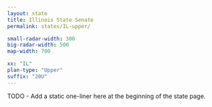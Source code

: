 ```yaml
---
layout: state
title: Illinois State Senate
permalink: states/IL-upper/

small-radar-width: 300
big-radar-width: 500
map-width: 700

xx: "IL"
plan-type: "Upper"
suffix: "20U"
---
```


TODO - Add a static one-liner here at the beginning of the state page.
 
<!-- {% assign xx = page.xx %}
{% assign plan-type = page.plan-type %}
{% assign suffix = page.suffix %} -->

<!-- <p>On state page: {{ xx }} / {{ plan-type }} / {{ suffix }}</p> -->
